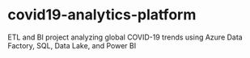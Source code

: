 # covid19-analytics-platform
ETL and BI project analyzing global COVID-19 trends using Azure Data Factory, SQL, Data Lake, and Power BI
